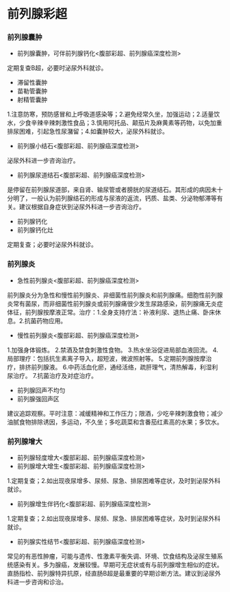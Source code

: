 # 前列腺彩超

### 前列腺囊肿  

+ 前列腺囊肿，可伴前列腺钙化<腹部彩超、前列腺癌深度检测>

定期复查B超，必要时泌尿外科就诊。

+ 滞留性囊肿
+ 苗勒管囊肿
+ 射精管囊肿

1.注意防寒，预防感冒和上呼吸道感染等；2.避免经常久坐，加强运动；2.适量饮水，少食辛辣辛辣刺激性食品；3.慎用阿托品、颠茄片及麻黄素等药物，以免加重排尿困难，引起急性尿潴留；4.如囊肿较大，泌尿外科就诊。

+ 前列腺小结石<腹部彩超、前列腺癌深度检测>

泌尿外科进一步咨询治疗。

+ 前列腺尿道结石<腹部彩超、前列腺癌深度检测>

是停留在前列腺尿道部，来自肾、输尿管或者膀胱的尿道结石。其形成的病因未十分明了，一般认为前列腺结石的形成与尿液的返流，钙质、盐类、分泌物郁滞等有关。建议根据自身症状到泌尿外科进一步咨询治疗。

+ 前列腺钙化
+ 前列腺钙化灶

定期复查；必要时泌尿外科就诊。

### 前列腺炎

+ 急性前列腺炎<腹部彩超、前列腺癌深度检测>

前列腺炎分为急性和慢性前列腺炎、非细菌性前列腺炎和前列腺痛。细胞性前列腺炎常有菌尿，而非细菌性前列腺炎或前列腺痛很少发生尿路感染，前列腺痛无炎症体征，前列腺按摩液正常。治疗：1.全身支持疗法：补液利尿、退热止痛、卧床休息。2.抗菌药物应用。

+ 慢性前列腺炎<腹部彩超、前列腺癌深度检测>

1.加强身体锻炼。
2.禁酒及禁食刺激性食物。
3.热水坐浴促进局部血液回流。
4.局部理疗：包括抗生素离子导入，超短波，微波照射等。
5.定期前列腺按摩治疗，排挤前列腺液。
6.中药活血化瘀，通经活络，疏肝理气，清热解毒，利湿利尿治疗。
7.抗菌治疗及对症治疗。

+ 前列腺回声不均匀
+ 前列腺强回声区

建议追踪观察。平时注意：减缓精神和工作压力；限酒，少吃辛辣刺激食物；减少油腻食物排除诱因，多运动，不久坐；多吃蔬菜和含番茄红素高的水果；多饮水。

### 前列腺增大

+ 前列腺轻度增大<腹部彩超、前列腺癌深度检测>
+ 前列腺增大增生<腹部彩超、前列腺癌深度检测>

1.定期复查；2.如出现夜尿增多、尿频、尿急、排尿困难等症状，及时到泌尿外科就诊。

+ 前列腺增生伴钙化<腹部彩超、前列腺癌深度检测>

1.定期复查；2.如出现夜尿增多、尿频、尿急、排尿困难等症状，及时到泌尿外科就诊。

+ 前列腺实性结节<腹部彩超、前列腺癌深度检测>

常见的有恶性肿瘤，可能与遗传、性激素平衡失调、环境、饮食结构及泌尿生殖系统感染有关。多为腺癌，发展较慢。早期可无症状或有与前列腺增生相似的症状。直肠指检、前列腺特异抗原，经直肠B超是最重要的早期诊断方法。建议到泌尿外科进一步咨询和诊治。
